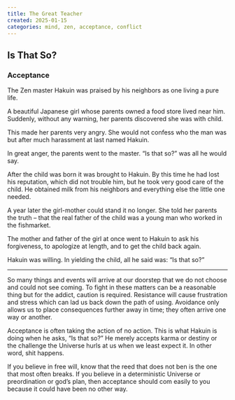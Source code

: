 ```yaml
---
title: The Great Teacher
created: 2025-01-15
categories: mind, zen, acceptance, conflict
---
```


## Is That So?

### Acceptance

The Zen master Hakuin was praised by his neighbors as one living a pure life.

A beautiful Japanese girl whose parents owned a food store lived near him. Suddenly, without any warning, her parents discovered she was with child.

This made her parents very angry. She would not confess who the man was but after much harassment at last named Hakuin.

In great anger, the parents went to the master. “Is that so?” was all he would say.

After the child was born it was brought to Hakuin. By this time he had lost his reputation, which did not trouble him, but he took very good care of the child. He obtained milk from his neighbors and everything else the little one needed.

A year later the girl-mother could stand it no longer. She told her parents the truth – that the real father of the child was a young man who worked in the fishmarket.

The mother and father of the girl at once went to Hakuin to ask his forgiveness, to apologize at length, and to get the child back again.

Hakuin was willing. In yielding the child, all he said was: “Is that so?”

* * *

So many things and events will arrive at our doorstep that we do not choose and could not see coming. To fight in these matters can be a reasonable thing but for the addict, caution is required. Resistance will cause frustration and stress which can lad us back down the path of using. Avoidance only allows us to place consequences further away in time; they often arrive one way or another.

Acceptance is often taking the action of no action. This is what Hakuin is doing when he asks, “Is that so?” He merely accepts karma or destiny or the challenge the Universe hurls at us when we least expect it. In other word, shit happens.

If you believe in free will, know that the reed that does not ben is the one that most often breaks. If you believe in a deterministic Universe or preordination or god’s plan, then acceptance should com easily to you because it could have been no other way.
